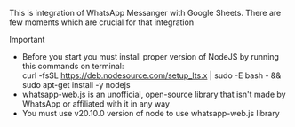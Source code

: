 This is integration of WhatsApp Messanger with Google Sheets.
There are few moments which are crucial for that integration
>[!IMPORTANT]
> - Before you start you must install proper version of NodeJS by running this commands on terminal:  
> curl -fsSL https://deb.nodesource.com/setup_lts.x | sudo -E bash - &&\
> sudo apt-get install -y nodejs  
> - whatsapp-web.js is an unofficial, open-source library that isn't made by WhatsApp or affiliated with it in any way  
> - You must use v20.10.0 version of node to use whatsapp-web.js library  

